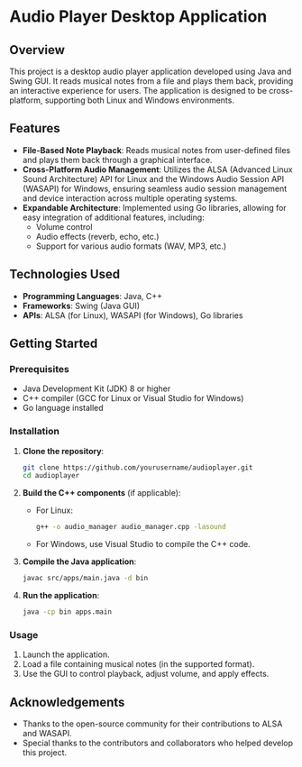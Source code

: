 
# Audio Player Desktop Application

## Overview
This project is a desktop audio player application developed using Java and Swing GUI. It reads musical notes from a file and plays them back, providing an interactive experience for users. The application is designed to be cross-platform, supporting both Linux and Windows environments.

## Features
- **File-Based Note Playback**: Reads musical notes from user-defined files and plays them back through a graphical interface.
- **Cross-Platform Audio Management**: Utilizes the ALSA (Advanced Linux Sound Architecture) API for Linux and the Windows Audio Session API (WASAPI) for Windows, ensuring seamless audio session management and device interaction across multiple operating systems.
- **Expandable Architecture**: Implemented using Go libraries, allowing for easy integration of additional features, including:
  - Volume control
  - Audio effects (reverb, echo, etc.)
  - Support for various audio formats (WAV, MP3, etc.)

## Technologies Used
- **Programming Languages**: Java, C++
- **Frameworks**: Swing (Java GUI)
- **APIs**: ALSA (for Linux), WASAPI (for Windows), Go libraries

## Getting Started

### Prerequisites
- Java Development Kit (JDK) 8 or higher
- C++ compiler (GCC for Linux or Visual Studio for Windows)
- Go language installed

### Installation
1. **Clone the repository**:
   ```bash
   git clone https://github.com/yourusername/audioplayer.git
   cd audioplayer
   ```

2. **Build the C++ components** (if applicable):
   - For Linux:
     ```bash
     g++ -o audio_manager audio_manager.cpp -lasound
     ```
   - For Windows, use Visual Studio to compile the C++ code.

3. **Compile the Java application**:
   ```bash
   javac src/apps/main.java -d bin
   ```

4. **Run the application**:
   ```bash
   java -cp bin apps.main
   ```

### Usage
1. Launch the application.
2. Load a file containing musical notes (in the supported format).
3. Use the GUI to control playback, adjust volume, and apply effects.


## Acknowledgements
- Thanks to the open-source community for their contributions to ALSA and WASAPI.
- Special thanks to the contributors and collaborators who helped develop this project.
